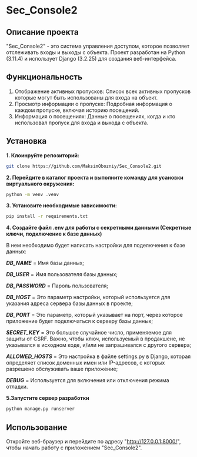 Sec_Console2
===

Описание проекта
---
"Sec_Console2" - это система управления доступом, которое позволяет отслеживать входы и выходы с объекта. 
Проект разработан на Python (3.11.4) и использует Django (3.2.25) для создания веб-интерфейса.

Функциональность
---
1. Отображение активных пропусков: Список всех активных пропусков которые могут быть использованы для входа на объект.
2. Просмотр информации о пропуске: Подробная информация о каждом пропуске, включая историю посещений.
3. Информация о посещениях: Данные о посещениях, когда и кто использовал пропуск для входа и выхода с объекта.

Установка
-----
**1. Клоинруйте репозиторий:**
```bash
git clone https://github.com/MaksimObozniy/Sec_Console2.git
```

**2. Перейдите в каталог проекта и выполните команду для усановки виртуального окружения:**
```bash
python -m venv .venv
```

**3. Установите необходимые зависимости:**
```bash
pip install -r requirements.txt
```

**4. Создайте файл .env для работы с секретными данными (Секретные ключи, подключение к базе данных)**

В нем необходимо будет написать настройки для поделючения к базе данных:

***DB_NAME*** = Имя базы данных;

***DB_USER*** = Имя пользователя базы данных;

***DB_PASSWORD*** = Пароль пользователя;

***DB_HOST*** = Это параметр настройки, который используется для указания адреса сервера базы данных в проекте;

***DB_PORT*** = Это параметр, который указывает на порт, через которое приложение будет подключаться к серверу базы данных;

***SECRET_KEY*** = Это большое случайное число, применяемое для защиты от CSRF. Важно, чтобы ключ, используемый в продакшене, не указывался в исходном коде, и/или не запрашивался с другого сервера;

***ALLOWED_HOSTS*** = Это настройка в файле settings.py в Django, которая определяет список доменных имен или IP-адресов, с которых разрешено обслуживать ваше приложение;

***DEBUG*** = Используется для включения или отключения режима отладки.

**5.Запустите сервер разработки**

```bash
python manage.py runserver
```

Использование
----
Откройте веб-браузер и перейдите по адресу "http://127.0.0.1:8000/", чтобы начать работу с приложением "Sec_Console2".

